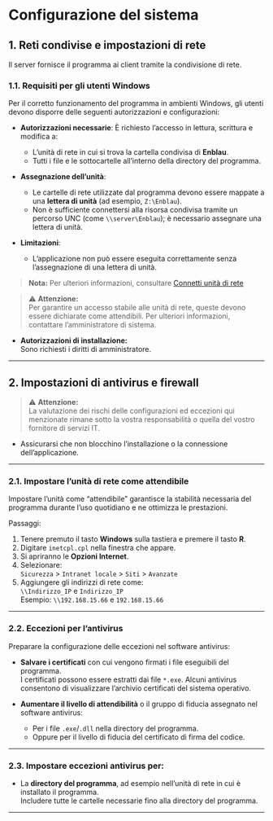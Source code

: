 # Configurazione del sistema


## 1. Reti condivise e impostazioni di rete

Il server fornisce il programma ai client tramite la condivisione di rete.

### 1.1. Requisiti per gli utenti Windows

Per il corretto funzionamento del programma in ambienti Windows, gli utenti devono disporre delle seguenti autorizzazioni e configurazioni:

- **Autorizzazioni necessarie**: È richiesto l’accesso in lettura, scrittura e modifica a:
  - L’unità di rete in cui si trova la cartella condivisa di **Enblau**.
  - Tutti i file e le sottocartelle all’interno della directory del programma.

- **Assegnazione dell’unità**:
  - Le cartelle di rete utilizzate dal programma devono essere mappate a una **lettera di unità** (ad esempio, `Z:\Enblau`).  
  - Non è sufficiente connettersi alla risorsa condivisa tramite un percorso UNC (come `\\server\Enblau`); è necessario assegnare una lettera di unità.

- **Limitazioni**:
  - L’applicazione non può essere eseguita correttamente senza l’assegnazione di una lettera di unità.

> **Nota:** Per ulteriori informazioni, consultare [Connetti unità di rete](https://documentation.endades.com/Utilidades/6.UT_Unidad_Red/)

> ⚠️ **Attenzione:**  
> Per garantire un accesso stabile alle unità di rete, queste devono essere dichiarate come attendibili. Per ulteriori informazioni, contattare l’amministratore di sistema.

- **Autorizzazioni di installazione:**  
  Sono richiesti i diritti di amministratore.

---

## 2. Impostazioni di antivirus e firewall

> ⚠️ **Attenzione:**  
> La valutazione dei rischi delle configurazioni ed eccezioni qui menzionate rimane sotto la vostra responsabilità o quella del vostro fornitore di servizi IT.

- Assicurarsi che non blocchino l’installazione o la connessione dell’applicazione.

---

### 2.1. Impostare l’unità di rete come attendibile

Impostare l’unità come “attendibile” garantisce la stabilità necessaria del programma durante l’uso quotidiano e ne ottimizza le prestazioni.

 Passaggi:

1. Tenere premuto il tasto **Windows** sulla tastiera e premere il tasto **R**.
2. Digitare `inetcpl.cpl` nella finestra che appare.
3. Si apriranno le **Opzioni Internet**.
4. Selezionare:  
   `Sicurezza` > `Intranet locale` > `Siti` > `Avanzate`
5. Aggiungere gli indirizzi di rete come:  
   `\\Indirizzo_IP` e `Indirizzo_IP`  
   Esempio: `\\192.168.15.66` e `192.168.15.66`

---

### 2.2. Eccezioni per l’antivirus

 Preparare la configurazione delle eccezioni nel software antivirus:

- **Salvare i certificati** con cui vengono firmati i file eseguibili del programma.  
  I certificati possono essere estratti dai file `*.exe`. Alcuni antivirus consentono di visualizzare l’archivio certificati del sistema operativo.

- **Aumentare il livello di attendibilità** o il gruppo di fiducia assegnato nel software antivirus:
  - Per i file `.exe`/`.dll` nella directory del programma.
  - Oppure per il livello di fiducia del certificato di firma del codice.

---

### 2.3. Impostare eccezioni antivirus per:

- La **directory del programma**, ad esempio nell’unità di rete in cui è installato il programma.  
  Includere tutte le cartelle necessarie fino alla directory del programma.

---
